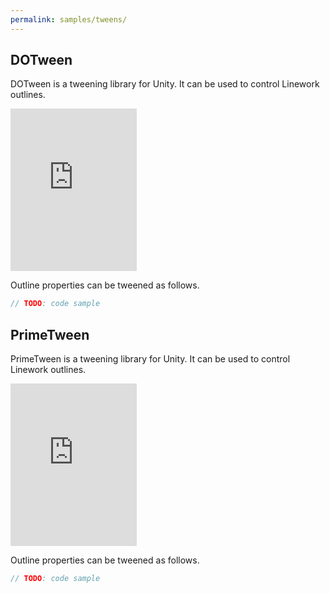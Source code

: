 ```yaml
---
permalink: samples/tweens/
---
```


## DOTween

DOTween is a tweening library for Unity. It can be used to control Linework outlines.

<iframe src="https://assetstore.unity.com/linkmaker/embed/package/32416/widget?aid=1011l3n8v" style="width:202px; height:260px; border:0px;"></iframe>

Outline properties can be tweened as follows.

```csharp
// TODO: code sample
```

## PrimeTween

PrimeTween is a tweening library for Unity. It can be used to control Linework outlines.

<iframe src="https://assetstore.unity.com/linkmaker/embed/package/252960/widget?aid=1011l3n8v" style="width:202px; height:260px; border:0px;"></iframe>

Outline properties can be tweened as follows.

```csharp
// TODO: code sample
```